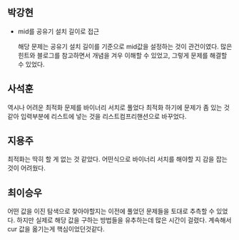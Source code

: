## 박강현
- mid를 공유기 설치 길이로 접근

  해당 문제는 공유기 설치 길이를 기준으로 mid값을 설정하는 것이 관건이였다. 많은 힌트와 블로그를 참고하면서 개념을 겨우 이해할 수 있었고, 그렇게 문제를 해결할 수 있었다.

## 사석훈
역시나 어려운 최적화 문제를 바이너리 서치로 풀었다 최적화 하기에 문제가 좀 있는 것 같아 입력부분에 리스트에 넣는 것을 리스트컴프리핸션으로 바꾸었다.

## 지용주
최적화는 딱히 할 게 없는 것 같았다. 어떤식으로 바이너리 서치를 해야할 지 감을 잡는 것이 어려웠다.

## 최이승우
어떤 값을 이진 탐색으로 찾아야할지는 이전에 풀었던 문제들을 토대로 추측할 수 있었다. 하지만 실제로 해당 값을 구하는 방법들을 유추하는데 많은 시간이 걸렸다. 계속해서 cur 값을 옮기는게 핵심이었던것같다.
